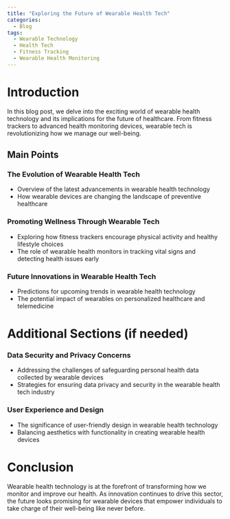 ```yaml
---
title: "Exploring the Future of Wearable Health Tech"
categories:
  - Blog
tags:
  - Wearable Technology
  - Health Tech
  - Fitness Tracking
  - Wearable Health Monitoring
---
```


# Introduction
In this blog post, we delve into the exciting world of wearable health technology and its implications for the future of healthcare. From fitness trackers to advanced health monitoring devices, wearable tech is revolutionizing how we manage our well-being.

## Main Points
### The Evolution of Wearable Health Tech
- Overview of the latest advancements in wearable health technology
- How wearable devices are changing the landscape of preventive healthcare

### Promoting Wellness Through Wearable Tech
- Exploring how fitness trackers encourage physical activity and healthy lifestyle choices
- The role of wearable health monitors in tracking vital signs and detecting health issues early

### Future Innovations in Wearable Health Tech
- Predictions for upcoming trends in wearable health technology
- The potential impact of wearables on personalized healthcare and telemedicine

# Additional Sections (if needed)
### Data Security and Privacy Concerns
- Addressing the challenges of safeguarding personal health data collected by wearable devices
- Strategies for ensuring data privacy and security in the wearable health tech industry

### User Experience and Design
- The significance of user-friendly design in wearable health technology
- Balancing aesthetics with functionality in creating wearable health devices

# Conclusion
Wearable health technology is at the forefront of transforming how we monitor and improve our health. As innovation continues to drive this sector, the future looks promising for wearable devices that empower individuals to take charge of their well-being like never before.